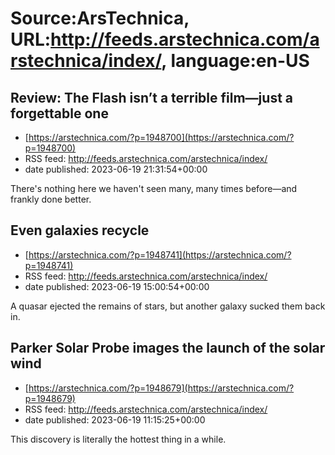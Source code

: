 # Source:ArsTechnica, URL:http://feeds.arstechnica.com/arstechnica/index/, language:en-US

## Review: The Flash isn’t a terrible film—just a forgettable one
 - [https://arstechnica.com/?p=1948700](https://arstechnica.com/?p=1948700)
 - RSS feed: http://feeds.arstechnica.com/arstechnica/index/
 - date published: 2023-06-19 21:31:54+00:00

There's nothing here we haven't seen many, many times before—and frankly done better.

## Even galaxies recycle
 - [https://arstechnica.com/?p=1948741](https://arstechnica.com/?p=1948741)
 - RSS feed: http://feeds.arstechnica.com/arstechnica/index/
 - date published: 2023-06-19 15:00:54+00:00

A quasar ejected the remains of stars, but another galaxy sucked them back in.

## Parker Solar Probe images the launch of the solar wind
 - [https://arstechnica.com/?p=1948679](https://arstechnica.com/?p=1948679)
 - RSS feed: http://feeds.arstechnica.com/arstechnica/index/
 - date published: 2023-06-19 11:15:25+00:00

This discovery is literally the hottest thing in a while.

